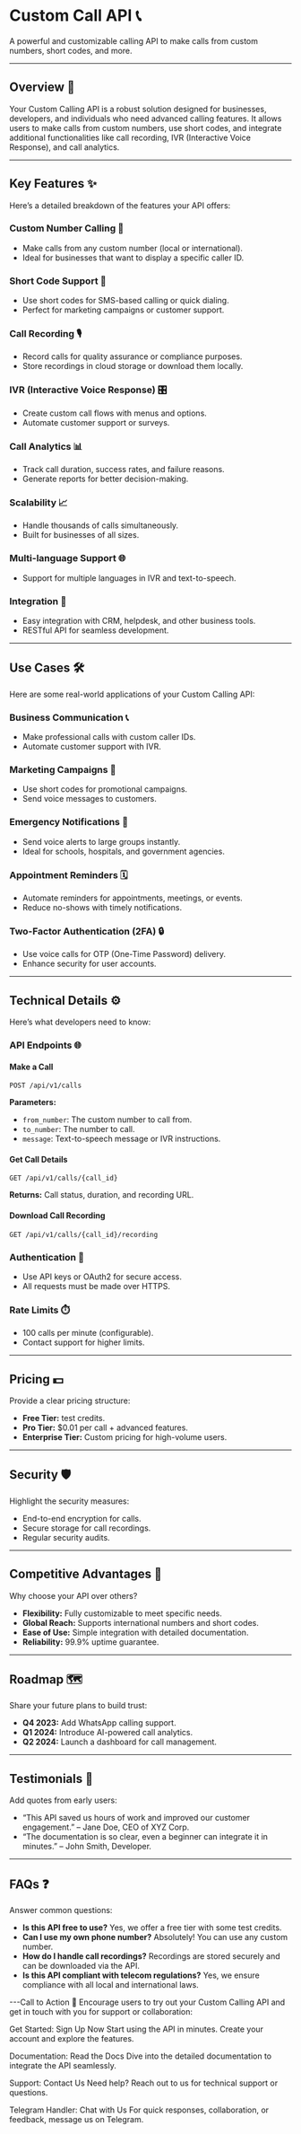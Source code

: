 # Custom Call API 📞

A powerful and customizable calling API to make calls from custom numbers, short codes, and more.

---

## Overview 📖
Your Custom Calling API is a robust solution designed for businesses, developers, and individuals who need advanced calling features. It allows users to make calls from custom numbers, use short codes, and integrate additional functionalities like call recording, IVR (Interactive Voice Response), and call analytics.

---

## Key Features ✨
Here’s a detailed breakdown of the features your API offers:

### Custom Number Calling 📱
- Make calls from any custom number (local or international).
- Ideal for businesses that want to display a specific caller ID.

### Short Code Support 🔢
- Use short codes for SMS-based calling or quick dialing.
- Perfect for marketing campaigns or customer support.

### Call Recording 🎙️
- Record calls for quality assurance or compliance purposes.
- Store recordings in cloud storage or download them locally.

### IVR (Interactive Voice Response) 🎛️
- Create custom call flows with menus and options.
- Automate customer support or surveys.

### Call Analytics 📊
- Track call duration, success rates, and failure reasons.
- Generate reports for better decision-making.

### Scalability 📈
- Handle thousands of calls simultaneously.
- Built for businesses of all sizes.

### Multi-language Support 🌐
- Support for multiple languages in IVR and text-to-speech.

### Integration 🔌
- Easy integration with CRM, helpdesk, and other business tools.
- RESTful API for seamless development.

---

## Use Cases 🛠️
Here are some real-world applications of your Custom Calling API:

### Business Communication 📞
- Make professional calls with custom caller IDs.
- Automate customer support with IVR.

### Marketing Campaigns 📣
- Use short codes for promotional campaigns.
- Send voice messages to customers.

### Emergency Notifications 🚨
- Send voice alerts to large groups instantly.
- Ideal for schools, hospitals, and government agencies.

### Appointment Reminders 🗓️
- Automate reminders for appointments, meetings, or events.
- Reduce no-shows with timely notifications.

### Two-Factor Authentication (2FA) 🔒
- Use voice calls for OTP (One-Time Password) delivery.
- Enhance security for user accounts.

---

## Technical Details ⚙️
Here’s what developers need to know:

### API Endpoints 🌐

#### Make a Call
```http
POST /api/v1/calls
```
**Parameters:**
- `from_number`: The custom number to call from.
- `to_number`: The number to call.
- `message`: Text-to-speech message or IVR instructions.

#### Get Call Details
```http
GET /api/v1/calls/{call_id}
```
**Returns:** Call status, duration, and recording URL.

#### Download Call Recording
```http
GET /api/v1/calls/{call_id}/recording
```

### Authentication 🔑
- Use API keys or OAuth2 for secure access.
- All requests must be made over HTTPS.

### Rate Limits ⏱️
- 100 calls per minute (configurable).
- Contact support for higher limits.

---

## Pricing 💵
Provide a clear pricing structure:
- **Free Tier:**  test credits.
- **Pro Tier:** $0.01 per call + advanced features.
- **Enterprise Tier:** Custom pricing for high-volume users.

---

## Security 🛡️
Highlight the security measures:
- End-to-end encryption for calls.
- Secure storage for call recordings.
- Regular security audits.

---

## Competitive Advantages 🥇
Why choose your API over others?
- **Flexibility:** Fully customizable to meet specific needs.
- **Global Reach:** Supports international numbers and short codes.
- **Ease of Use:** Simple integration with detailed documentation.
- **Reliability:** 99.9% uptime guarantee.

---

## Roadmap 🗺️
Share your future plans to build trust:
- **Q4 2023:** Add WhatsApp calling support.
- **Q1 2024:** Introduce AI-powered call analytics.
- **Q2 2024:** Launch a dashboard for call management.

---

## Testimonials 💬
Add quotes from early users:
- “This API saved us hours of work and improved our customer engagement.” – Jane Doe, CEO of XYZ Corp.
- “The documentation is so clear, even a beginner can integrate it in minutes.” – John Smith, Developer.

---

## FAQs ❓
Answer common questions:
- **Is this API free to use?**
  Yes, we offer a free tier with some test credits.
- **Can I use my own phone number?**
  Absolutely! You can use any custom number.
- **How do I handle call recordings?**
  Recordings are stored securely and can be downloaded via the API.
- **Is this API compliant with telecom regulations?**
  Yes, we ensure compliance with all local and international laws.

---Call to Action 🎯
Encourage users to try out your Custom Calling API and get in touch with you for support or collaboration:

Get Started: Sign Up Now
Start using the API in minutes. Create your account and explore the features.

Documentation: Read the Docs
Dive into the detailed documentation to integrate the API seamlessly.

Support: Contact Us
Need help? Reach out to us for technical support or questions.

Telegram Handler: Chat with Us
For quick responses, collaboration, or feedback, message us on Telegram.
